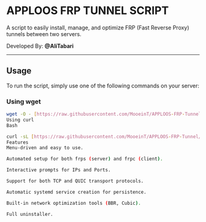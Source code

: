 # APPLOOS FRP TUNNEL SCRIPT

A script to easily install, manage, and optimize FRP (Fast Reverse Proxy) tunnels between two servers.

Developed By: **@AliTabari**

---

## Usage

To run the script, simply use one of the following commands on your server:

### Using wget
```bash
wget -O - [https://raw.githubusercontent.com/MooeinT/APPLOOS-FRP-Tunnel/main/setup_frp.sh](https://raw.githubusercontent.com/MooeinT/APPLOOS-FRP-Tunnel/main/setup_frp.sh) | sudo bash
Using curl
Bash

curl -sL [https://raw.githubusercontent.com/MooeinT/APPLOOS-FRP-Tunnel/main/setup_frp.sh](https://raw.githubusercontent.com/MooeinT/APPLOOS-FRP-Tunnel/main/setup_frp.sh) | sudo bash
Features
Menu-driven and easy to use.

Automated setup for both frps (server) and frpc (client).

Interactive prompts for IPs and Ports.

Support for both TCP and QUIC transport protocols.

Automatic systemd service creation for persistence.

Built-in network optimization tools (BBR, Cubic).

Full uninstaller.
